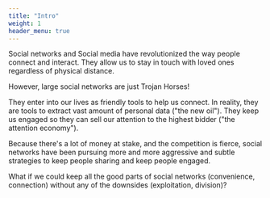 ```yaml
---
title: "Intro"
weight: 1
header_menu: true
---
```


Social networks and Social media have revolutionized the way people connect and interact.
They allow us to stay in touch with loved ones regardless of physical distance.

However, large social networks are just Trojan Horses!

They enter into our lives as friendly tools to help us connect.
In reality, they are tools to extract vast amount of personal data ("the new oil").
They keep us engaged so they can sell our attention to the highest bidder ("the attention economy").

Because there's a lot of money at stake, and the competition is fierce, social networks have been pursuing more and more aggressive and subtle strategies to keep people sharing and keep people engaged.

What if we could keep all the good parts of social networks (convenience, connection) without any of the downsides (exploitation, division)?
